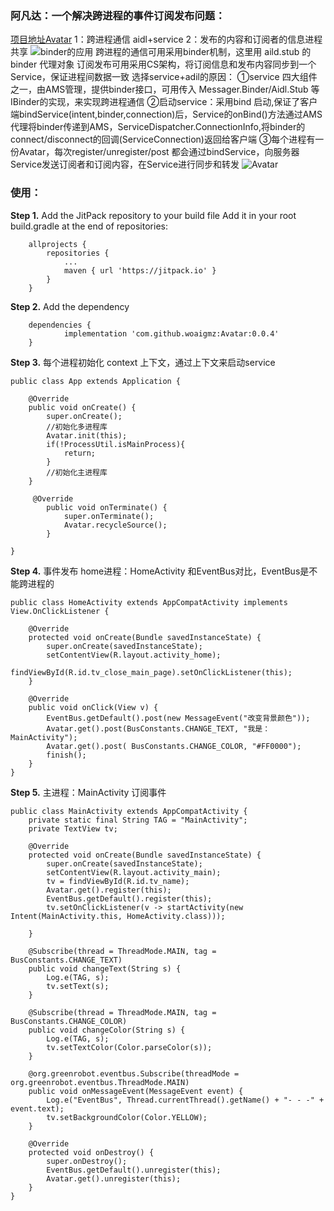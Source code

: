 ### 阿凡达：一个解决跨进程的事件订阅发布问题：
[项目地址Avatar](https://github.com/woaigmz/Avatar)
1：跨进程通信 aidl+service
2：发布的内容和订阅者的信息进程共享
![binder的应用](https://upload-images.jianshu.io/upload_images/8886407-86e1e2227da7a1cc.png?imageMogr2/auto-orient/strip%7CimageView2/2/w/1240)
跨进程的通信可用采用binder机制，这里用 aild.stub 的 binder 代理对象
订阅发布可用采用CS架构，将订阅信息和发布内容同步到一个Service，保证进程间数据一致
选择service+adil的原因：
①service 四大组件之一，由AMS管理，提供binder接口，可用传入 Messager.Binder/Aidl.Stub 等 IBinder的实现，来实现跨进程通信
②启动service：采用bind 启动,保证了客户端bindService(intent,binder,connection)后，Service的onBind()方法通过AMS代理将binder传递到AMS，ServiceDispatcher.ConnectionInfo,将binder的connect/disconnect的回调(ServiceConnection)返回给客户端
③每个进程有一份Avatar，每次register/unregister/post 都会通过bindService，向服务器Service发送订阅者和订阅内容，在Service进行同步和转发
![Avatar](https://upload-images.jianshu.io/upload_images/8886407-abae3870d15724e8.png?imageMogr2/auto-orient/strip%7CimageView2/2/w/1240)

### 使用：
**Step 1.** Add the JitPack repository to your build file
Add it in your root build.gradle at the end of repositories:
```
	allprojects {
		repositories {
			...
			maven { url 'https://jitpack.io' }
		}
	}
```
**Step 2.** Add the dependency
```
	dependencies {
	        implementation 'com.github.woaigmz:Avatar:0.0.4'
	}

```
**Step 3.** 每个进程初始化 context 上下文，通过上下文来启动service
```
public class App extends Application {

    @Override
    public void onCreate() {
        super.onCreate();
        //初始化多进程库
        Avatar.init(this);
        if(!ProcessUtil.isMainProcess){
            return;
        }
        //初始化主进程库
    }

     @Override
        public void onTerminate() {
            super.onTerminate();
            Avatar.recycleSource();
        }

}
```
**Step 4.** 事件发布 home进程：HomeActivity
和EventBus对比，EventBus是不能跨进程的
```
public class HomeActivity extends AppCompatActivity implements View.OnClickListener {

    @Override
    protected void onCreate(Bundle savedInstanceState) {
        super.onCreate(savedInstanceState);
        setContentView(R.layout.activity_home);
        findViewById(R.id.tv_close_main_page).setOnClickListener(this);
    }

    @Override
    public void onClick(View v) {
        EventBus.getDefault().post(new MessageEvent("改变背景颜色"));
        Avatar.get().post(BusConstants.CHANGE_TEXT, "我是：MainActivity");
        Avatar.get().post( BusConstants.CHANGE_COLOR, "#FF0000");
        finish();
    }
}
```
**Step 5.** 主进程：MainActivity 订阅事件
```
public class MainActivity extends AppCompatActivity {
    private static final String TAG = "MainActivity";
    private TextView tv;

    @Override
    protected void onCreate(Bundle savedInstanceState) {
        super.onCreate(savedInstanceState);
        setContentView(R.layout.activity_main);
        tv = findViewById(R.id.tv_name);
        Avatar.get().register(this);
        EventBus.getDefault().register(this);
        tv.setOnClickListener(v -> startActivity(new Intent(MainActivity.this, HomeActivity.class)));

    }

    @Subscribe(thread = ThreadMode.MAIN, tag = BusConstants.CHANGE_TEXT)
    public void changeText(String s) {
        Log.e(TAG, s);
        tv.setText(s);
    }

    @Subscribe(thread = ThreadMode.MAIN, tag = BusConstants.CHANGE_COLOR)
    public void changeColor(String s) {
        Log.e(TAG, s);
        tv.setTextColor(Color.parseColor(s));
    }

    @org.greenrobot.eventbus.Subscribe(threadMode = org.greenrobot.eventbus.ThreadMode.MAIN)
    public void onMessageEvent(MessageEvent event) {
        Log.e("EventBus", Thread.currentThread().getName() + "- - -" + event.text);
        tv.setBackgroundColor(Color.YELLOW);
    }

    @Override
    protected void onDestroy() {
        super.onDestroy();
        EventBus.getDefault().unregister(this);
        Avatar.get().unregister(this);
    }
}
```
